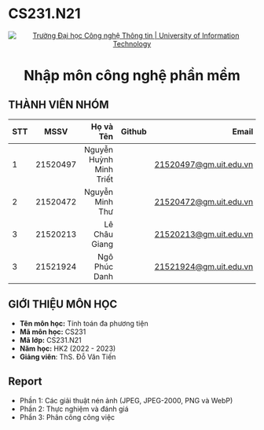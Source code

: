 # CS231.N21

<!-- Banner -->
<p align="center">
  <a href="https://www.uit.edu.vn/" title="Trường Đại học Công nghệ Thông tin" style="border: none;">
    <img src="https://i.imgur.com/WmMnSRt.png" alt="Trường Đại học Công nghệ Thông tin | University of Information Technology">
  </a>
</p>

<h1 align="center"><b>Nhập môn công nghệ phần mềm</b></h>

## THÀNH VIÊN NHÓM
|STT| MSSV      | Họ và Tên       | Github                                                  | Email                   |
|---|:---------:| ---------------:|--------------------------------------------------------:|-------------------------:
| 1 | 21520497  | Nguyễn Huỳnh Minh Triết  |  |21520497@gm.uit.edu.vn   |
| 2 | 21520472  | Nguyễn Minh Thư |[]()            |21520472@gm.uit.edu.vn|
| 3 | 21520213  | Lê Châu Giang  |[]()        |21520213@gm.uit.edu.vn   |
| 3 | 21521924  | Ngô Phúc Danh  |[]()        |21521924@gm.uit.edu.vn   |

## GIỚI THIỆU MÔN HỌC
* **Tên môn học:** Tính toán đa phương tiện
* **Mã môn học:** CS231
* **Mã lớp:** CS231.N21
* **Năm học:** HK2 (2022 - 2023)
* **Giảng viên**: ThS. Đỗ Văn Tiến

## Report
*	Phần 1: Các giải thuật nén ảnh (JPEG, JPEG-2000, PNG và WebP)
*	Phần 2: Thực nghiệm và đánh giá
*	Phần 3: Phân công công việc
